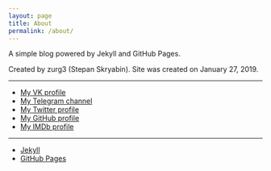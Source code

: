 ```yaml
---
layout: page
title: About
permalink: /about/
---
```

A simple blog powered by Jekyll and GitHub Pages.

Created by zurg3 (Stepan Skryabin).
Site was created on January 27, 2019.

-----

- [My VK profile](https://vk.com/zurg3)
- [My Telegram channel](https://t.me/zurg3channel)
- [My Twitter profile](https://twitter.com/Stepan_Skryabin)
- [My GitHub profile](https://github.com/zurg3)
- [My IMDb profile](https://www.imdb.com/user/ur83227326/)

-----

- [Jekyll](https://jekyllrb.com)
- [GitHub Pages](https://pages.github.com)
